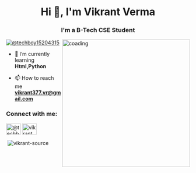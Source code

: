 <h1 align="center">Hi 👋, I'm Vikrant Verma</h1>
<h3 align="center">I'm a B-Tech CSE Student</h3>

<img align="right" alt="coading" width="350" src="https://camo.githubusercontent.com/2366b34bb903c09617990fb5fff4622f3e941349e846ddb7e73df872a9d21233/68747470733a2f2f63646e2e6472696262626c652e636f6d2f75736572732f3733303730332f73637265656e73686f74732f363538313234332f6176656e746f2e676966">

<p align="left"> <a href="https://twitter.com/@techboy15204315" target="blank"><img src="https://img.shields.io/twitter/follow/@techboy15204315?logo=twitter&style=for-the-badge" alt="@techboy15204315" /></a> </p>

- 🌱 I’m currently learning **Html,Python**

- 📫 How to reach me **vikrant377.vr@gmail.com**

<h3 align="left">Connect with me:</h3>
<p align="left">
<a href="https://twitter.com/@techboy15204315" target="blank"><img align="center" src="https://raw.githubusercontent.com/rahuldkjain/github-profile-readme-generator/master/src/images/icons/Social/twitter.svg" alt="@techboy15204315" height="30" width="40" /></a>
<a href="https://instagram.com/vikrant_verma_16" target="blank"><img align="center" src="https://raw.githubusercontent.com/rahuldkjain/github-profile-readme-generator/master/src/images/icons/Social/instagram.svg" alt="vikrant_verma_16" height="30" width="40" /></a>
</p>

<p>&nbsp;<img align="center" src="https://github-readme-stats.vercel.app/api?username=vikrant-source&show_icons=true&locale=en" alt="vikrant-source" /></p>
